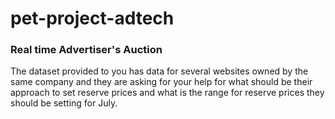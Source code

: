 # pet-project-adtech
### Real time Advertiser's Auction

The dataset provided to you has data for several websites owned by the same company and they are asking for your help for what should be their approach to set reserve prices and what is the range for reserve prices they should be setting for July.
